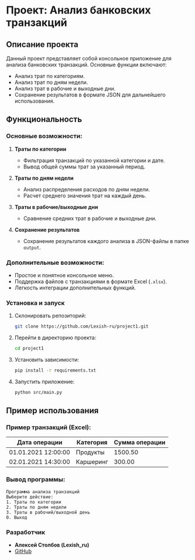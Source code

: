 # Проект: Анализ банковских транзакций

## Описание проекта
Данный проект представляет собой консольное приложение для анализа банковских транзакций. Основные функции включают:
- Анализ трат по категориям.
- Анализ трат по дням недели.
- Анализ трат в рабочие и выходные дни.
- Сохранение результатов в формате JSON для дальнейшего использования.

## Функциональность

### Основные возможности:
1. **Траты по категории**
   - Фильтрация транзакций по указанной категории и дате.
   - Вывод общей суммы трат за указанный период.

2. **Траты по дням недели**
   - Анализ распределения расходов по дням недели.
   - Расчет среднего значения трат на каждый день.

3. **Траты в рабочие/выходные дни**
   - Сравнение средних трат в рабочие и выходные дни.

4. **Сохранение результатов**
   - Сохранение результатов каждого анализа в JSON-файлы в папке `output`.

### Дополнительные возможности:
- Простое и понятное консольное меню.
- Поддержка файлов с транзакциями в формате Excel (`.xlsx`).
- Легкость интеграции дополнительных функций.

### Установка и запуск
1. Склонировать репозиторий:
    ```bash
    git clone https://github.com/Lexish-ru/project1.git
    ```
2. Перейти в директорию проекта:
    ```bash
    cd project1
    ```
3. Установить зависимости:
    ```bash
    pip install -r requirements.txt
    ```
4. Запустить приложение:
    ```bash
    python src/main.py
    ```

## Пример использования

### Пример транзакций (Excel):
| Дата операции       | Категория    | Сумма операции |
|---------------------|--------------|----------------|
| 01.01.2021 12:00:00 | Продукты     | 1500.50        |
| 02.01.2021 14:30:00 | Каршеринг    | 300.00         |

### Вывод программы:
```
Программа анализа транзакций
Выберите действие:
1. Траты по категории
2. Траты по дням недели
3. Траты в рабочий/выходной день
0. Выход
```

### Разработчик
- **Алексей Столбов (Lexish_ru)**
- [GitHub](https://github.com/Lexish-ru)
